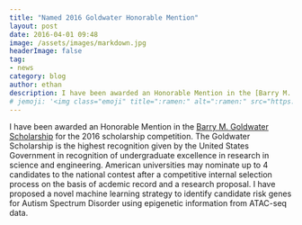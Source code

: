 ```yaml
---
title: "Named 2016 Goldwater Honorable Mention"
layout: post
date: 2016-04-01 09:48
image: /assets/images/markdown.jpg
headerImage: false
tag:
- news
category: blog
author: ethan
description: I have been awarded an Honorable Mention in the [Barry M. Goldwater Scholarship
# jemoji: '<img class="emoji" title=":ramen:" alt=":ramen:" src="https://assets.github.com/images/icons/emoji/unicode/1f35c.png" height="20" width="20" align="absmiddle">'
---
```

 I have been awarded an Honorable Mention in the [Barry M. Goldwater Scholarship](https://goldwater.scholarsapply.org/yybull.php) for the 2016 scholarship competition. The Goldwater Scholarship is the highest recognition given by the United States Government in recognition of undergraduate excellence in research in science and engineering. American universities may nominate up to 4 candidates to the national contest after a competitive internal selection process on the basis of acdemic record and a research proposal. I have proposed a novel machine learning strategy to identify candidate risk genes for Autism Spectrum Disorder using epigenetic information from ATAC-seq data.     
